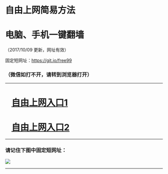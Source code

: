 ﻿# 自由上网简易方法

# 电脑、手机一键翻墙

（2017/10/09 更新，网址有效）

固定短网址：https://git.io/free99

### （微信如打不开，请转到浏览器打开）


***





# &nbsp;&nbsp; <a href="http://ft1430317211.fwq-tz-1001.info/fwqtz01.html?t=10090015755 " target="_blank">自由上网入口1</a>
# &nbsp;&nbsp; <a href="http://ft2910431691.fwq-tz-1002.info/fwqtz02.html?t=100900130930 " target="_blank">自由上网入口2</a>
***

### 请记住下图中固定短网址：

<img src="https://s3-us-west-2.amazonaws.com/fwq-1001/yjfq-20170905okok.png" /> 


***

